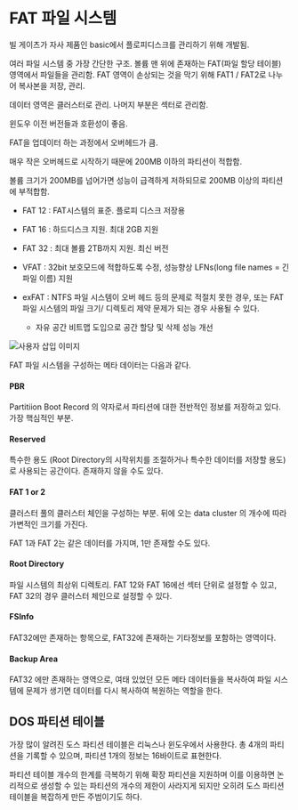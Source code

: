 # FAT 파일 시스템

 빌 게이츠가 자사 제품인 basic에서 플로피디스크를 관리하기 위해 개발됨.

여러 파일 시스템 중 가장 간단한 구조. 볼륨 맨 위에 존재하는 FAT(파일 할당 테이블) 영역에서 파일들을 관리함. FAT 영역이 손상되는 것을 막기 위해 FAT1 / FAT2로 나누어 복사본을 저장, 관리.

데이터 영역은 클러스터로 관리. 나머지 부분은 섹터로 관리함.

윈도우 이전 버전들과 호환성이 좋음.

FAT을 업데이터 하는 과정에서 오버헤드가 큼.

매우 작은 오버헤드로 시작하기 때문에 200MB 이하의 파티션이 적합함.

볼륨 크기가 200MB를 넘어가면 성능이 급격하게 저하되므로 200MB 이상의 파티션에 부적합함.





- FAT 12 :  FAT시스템의 표준. 플로피 디스크 저장용

- FAT 16 : 하드디스크 지원. 최대 2GB 지원

- FAT 32 : 최대 볼륨 2TB까지 지원. 최신 버전



- VFAT : 32bit 보호모드에 적합하도록 수정, 성능향상 LFNs(long file names = 긴 파일 이름) 지원

- exFAT : NTFS 파일 시스템이 오버 헤드 등의 문제로 적절치 못한 경우, 또는 FAT 파일 시스템의 파일 크기/ 디렉토리 제약 문제가 되는 경우 사용될 수 있다.
  - 자유 공간 비트맵 도입으로 공간 할당 및 삭제 성능 개선



![사용자 삽입 이미지](https://t1.daumcdn.net/tistoryfile/fs8/7_29_1_29_blog112630_attach_0_0.PNG?original)

FAT 파일 시스템을 구성하는 메타 데이터는 다음과 같다.

#### PBR

Partitiion Boot Record 의 약자로서 파티션에 대한 전반적인 정보를 저장하고 있다. 가장 핵심적인 부분.



#### Reserved

 특수한 용도 (Root Directory의 시작위치를 조절하거나 특수한 데이터를 저장할 용도)로 사용되는 공간이다. 존재하지 않을 수도 있다.



#### FAT 1 or 2

클러스터 풀의 클러스터 체인을 구성하는 부분. 뒤에 오는 data cluster 의 개수에 따라 가변적인 크기를 가진다. 

FAT 1과 FAT 2는 같은 데이터를 가지며, 1만 존재할 수도 있다.



#### Root Directory

 파일 시스템의 최상위 디렉토리. FAT 12와 FAT 16에선 섹터 단위로 설정할 수 있고, FAT 32의 경우 클러스터 체인으로 설정할 수 있다.



#### FSInfo

FAT32에만 존재하는 항목으로, FAT32에 존재하는 기타정보를 포함하는 영역이다.



#### Backup Area

 FAT32 에만 존재하는 영역으로, 여태 있었던 모든 메타 데이터들을 복사하여 파일 시스템에 문제가 생기면 데이터를 다시 복사하여 복원하는 역할을 한다.









## DOS 파티션 테이블

가장 많이 알려진 도스 파티션 테이블은 리눅스나 윈도우에서 사용한다. 총 4개의 파티션을 기록할 수 있으며, 파티션 1개의 정보는 16바이트로 표현한다.

 파티션 테이블 개수의 한계를 극복하기 위해 확장 파티션을 지원하며 이를 이용하면 논리적으로 생성할 수 있는 파티션의 개수의 제한이 사라지게 되지만 오히려 도스 파티션 테이블을 복잡하게 만든 주범이기도 하다.











